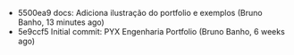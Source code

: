 - 5500ea9 docs: Adiciona ilustração do portfolio e exemplos (Bruno Banho, 13 minutes ago)
- 5e9ccf5 Initial commit: PYX Engenharia Portfolio (Bruno Banho, 6 weeks ago)